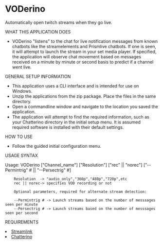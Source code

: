 # VODerino
Automatically open twitch streams when they go live.

WHAT THIS APPLICATION DOES
- VODerino "listens" to the chat for live notification messages from known chatbots like the streamelements and Prismlive chatbots. If one is seen, it will attempt to launch the stream in your set media player. If specified, the application will observe chat movement based on messages received on a minute by minute or second basis to predict if a channel went live.

GENERAL SETUP INFORMATION
- This application uses a CLI interface and is intended for use on Windows.
- Unzip the applications from the zip package. Place the files in the same directory.
- Open a commandline window and navigate to the location you saved the application.
- The application will attempt to find the required information, such as your Chatterino directory in the initial setup menu. It is assumed required software is installed with their default settings.

HOW TO USE
- Follow the guided initial configuration menu.

USAGE SYNTAX

Usage:
        VODerino ["Channel_name"] ["Resolution"] ["rec" || "norec"] ["--Permintrig" # || "--Persectrig" #]

        Resolution  -> "audio_only","360p","480p","720p",etc
        rec || norec-> specifies VOD recording or not

        Optional parameters, required for alternate stream detection:

        --Permintrig # -> Launch streams based on the number of messsages seen per minute
        --Persectrig # -> Launch streams based on the number of messsages seen per second

REQUIREMENTS
<li class="masthead__menu-item">
          <a href="https://github.com/streamlink/streamlink">Streamlink</a>
        </li>
<li class="masthead__menu-item">
          <a href="https://github.com/Chatterino/chatterino2">Chatterino</a>
        </li>
